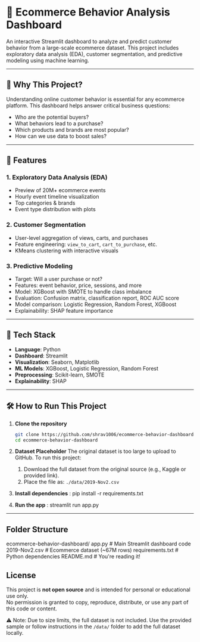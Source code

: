 # 🛒 Ecommerce Behavior Analysis Dashboard

An interactive Streamlit dashboard to analyze and predict customer behavior from a large-scale ecommerce dataset. This project includes exploratory data analysis (EDA), customer segmentation, and predictive modeling using machine learning.

---

## 📌 Why This Project?

Understanding online customer behavior is essential for any ecommerce platform. This dashboard helps answer critical business questions:
- Who are the potential buyers?
- What behaviors lead to a purchase?
- Which products and brands are most popular?
- How can we use data to boost sales?

---

## 🚀 Features

### 1. **Exploratory Data Analysis (EDA)**
- Preview of 20M+ ecommerce events
- Hourly event timeline visualization
- Top categories & brands
- Event type distribution with plots

### 2. **Customer Segmentation**
- User-level aggregation of views, carts, and purchases
- Feature engineering: `view_to_cart`, `cart_to_purchase`, etc.
- KMeans clustering with interactive visuals

### 3. **Predictive Modeling**
- Target: Will a user purchase or not?
- Features: event behavior, price, sessions, and more
- Model: XGBoost with SMOTE to handle class imbalance
- Evaluation: Confusion matrix, classification report, ROC AUC score
- Model comparison: Logistic Regression, Random Forest, XGBoost
- Explainability: SHAP feature importance

---

## 🧠 Tech Stack

- **Language**: Python
- **Dashboard**: Streamlit
- **Visualization**: Seaborn, Matplotlib
- **ML Models**: XGBoost, Logistic Regression, Random Forest
- **Preprocessing**: Scikit-learn, SMOTE
- **Explainability**: SHAP

---

## 🛠 How to Run This Project

1. **Clone the repository**
   ```bash
   git clone https://github.com/shrav1006/ecommerce-behavior-dashboard.git
   cd ecommerce-behavior-dashboard

2. **Dataset Placeholder**
    The original dataset is too large to upload to GitHub.
    To run this project:
    1. Download the full dataset from the original source (e.g., Kaggle or provided link).
    2. Place the file as: `./data/2019-Nov2.csv`

3. **Install dependencies** : pip install -r requirements.txt

4. **Run the app** : streamlit run app.py

---
## Folder Structure 

ecommerce-behavior-dashboard/
 app.py                  # Main Streamlit dashboard code
 2019-Nov2.csv           # Ecommerce dataset (~67M rows)
 requirements.txt        # Python dependencies
 README.md               # You're reading it!


## License

This project is **not open source** and is intended for personal or educational use only.  
No permission is granted to copy, reproduce, distribute, or use any part of this code or content.

⚠️ Note: Due to size limits, the full dataset is not included. Use the provided sample or follow instructions in the `/data/` folder to add the full dataset locally.
